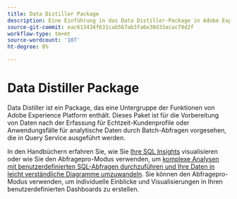 ```yaml
---
title: Data Distiller Package
description: Eine Einführung in das Data Distiller-Package in Adobe Experience Platform.
source-git-commit: eac613434f631cab567ab3fa6e30d33acac79d2f
workflow-type: tm+mt
source-wordcount: '107'
ht-degree: 0%

---
```


# Data Distiller Package

Data Distiller ist ein Package, das eine Untergruppe der Funktionen von Adobe Experience Platform enthält. Dieses Paket ist für die Vorbereitung von Daten nach der Erfassung für Echtzeit-Kundenprofile oder Anwendungsfälle für analytische Daten durch Batch-Abfragen vorgesehen, die in Query Service ausgeführt werden.

In den Handbüchern erfahren Sie, wie Sie [Ihre SQL Insights](../../dashboards/sql-insights-query-pro-mode/overview.md) visualisieren oder wie Sie den Abfragepro-Modus verwenden, um [komplexe Analysen mit benutzerdefinierten SQL-Abfragen durchzuführen und Ihre Daten in leicht verständliche Diagramme umzuwandeln](../../dashboards/sql-insights-query-pro-mode/overview.md). Sie können den Abfragepro-Modus verwenden, um individuelle Einblicke und Visualisierungen in Ihren benutzerdefinierten Dashboards zu erstellen.

